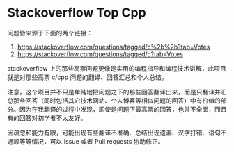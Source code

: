 # Stackoverflow Top Cpp

问题皆来源于下面的两个链接：

 1. <https://stackoverflow.com/questions/tagged/c%2b%2b?tab=Votes>
 2. <https://stackoverflow.com/questions/tagged/c?tab=Votes>
 
stackoverflow 上的那些高票问题更像是实用的编程指导和编程技术讲解，此项目就是对那些高票 c/cpp 问题的翻译、回答汇总和个人总结。

注意，这个项目并不只是单纯地把问题之下的那些回答翻译出来，而是只翻译并汇总那些回答（同时包括其它技术网站、个人博客等相似问题的回答）中有价值的部分。因为在我翻译的过程中发现，即使是问题下最高票的回答，也并不全面，而且有的回答对初学者不太友好。

因疏忽和能力有限，可能出现有些翻译不准确、总结出现遗漏、汉字打错、语句不通顺等等情况，可以 Issue 或者 Pull requests 协助修正。
